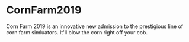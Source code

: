 # CornFarm2019

Corn Farm 2019 is an innovative new admission to the prestigious line of corn farm simluators. It'll blow the corn right off your cob.
